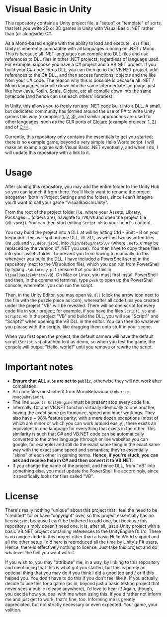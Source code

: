# Visual Basic in Unity

 This repository contains a Unity project file, a "setup" or "template" of sorts, that lets you write 2D or 3D games in Unity with Visual Basic .NET rather than (or alongside) C#.

 As a Mono-based engine with the ability to load and execute `.dll` files, Unity is inherently compatible with all languages running on .NET / Mono. This is because all .NET languages can compile into DLL files and use references to DLL files in other .NET projects, regardless of language used. For example, suppose you have a C# project and a VB.NET project. If you build your C# code into a DLL, you can then go to the VB.NET project, add references to the C# DLL, and then access functions, objects and the like from your C# code. The reason why this is possible is because all .NET / Mono languages compile down into the same intermediate language, just like how Java, Kotlin, Scala, Clojure, etc all compile down into the same bytecode (and hence can use each others' libraries).

 In Unity, this allows you to freely run any .NET code built into a DLL. A small, but dedicated community has formed around the use of F# to write Unity games this way (examples: [1](https://github.com/ChrisPritchard/2d-games-with-unity-in-fsharp), [2](https://github.com/AugustDailey/Time-Runner), [3](https://github.com/cedretaber/2d-shooting-game)), and similar approaches are used for other languages, such as the CLR ports of [Clojure](https://github.com/arcadia-unity/Arcadia) (example projects: [1](https://github.com/MysteryMachine/if-a-tree-falls-in-the-forest), [2](https://github.com/clojurecup2014/parade-route)) and of [C++](https://github.com/jacksondunstan/UnityNativeScripting). 

 Currently, this repository only contains the essentials to get you started; there is no example game, beyond a very simple Hello World script. I will make an example game with Visual Basic .NET eventually, and when I do, I will update this repository with a link to it.

 # Usage

 After cloning this repository, you may add the entire folder to the Unity Hub so you can launch it from there. You'll likely want to rename the project altogether (both in Project Settings and the folder), since I can't imagine you'll want to call your game "VisualBasicInUnity". 

 From the root of the project folder (i.e. where your Assets, Library, Packages ... folders are), navigate to `/VB/VB` and open the project file (`VB.vproj`). You can then start editing `Script.vb` to your heart's content. 

 You may build the project into a DLL at will by hitting Ctrl - Shift - B on your keyboard. This will spit out _one_ DLL, `VB.dll`, as well as two assorted files (`VB.pdb` and `VB.deps.json`), into `/bin/debug/net5.0/` (where `.net5.0` may be replaced by the version of .NET you use). You then have to copy these files into your assets folder. To prevent you from having to manually do this whenever you build the DLL, I have included a PowerShell script in the repository (next to the VB solution file), which you can run from PowerShell by typing `.\Autocopy.ps1` (ensure that you do this in `VisualBasicInUnity\VB`). On Mac or Linux, you must first install PowerShell and then, in the command terminal, type `pwsh` to open up the PowerShell console, whereafter you can run the script.
 
 Then, in the Unity Editor, you may open `VB.dll` (click the arrow icon next to the file with the puzzle piece as icon), whereafter all code files you created under the project "VB" will be revealed. There will be one script for every code file in your project; for example, if you have the files `Script1.vb` and `Script2.vb` in the project "VB" and build the DLL, you will see "Script1" and "Script2" when opening the VB DLL in the editor. You can then do whatever you please with the scripts, like dragging them onto stuff in your scene.

 When you first open the project, the default camera will have the default script (`Script.vb`) attached to it as demo, so when you test the game, the console will output "Hello, world!" until you remove or rewrite the script.

 # Important notes

- __Ensure that ALL `subs` are set to `public`__, otherwise they will not work after compilation.
- All code files must inherit from MonoBehaviour (`inherits MonoBehaviour`).
- The line `imports UnityEngine` must be present atop every code file.
- Internally, C# and VB.NET function virtually identically to one another, having the exact same performance, speed and inner workings. They also have ~ 98% feature parity; with a mere dozen exceptions (most of which are minor or which you can work around easily), there exists an equivalent in one language for everything that exists in the other. This similarity is such that C# and VB.NET code can be automatically converted to the other language (through online websites you can google, for example) and still do the exact same thing in the exact same way with the exact same speed and semantics; they're essentially "skins" of each other in gaming terms. __Hence, if you're stuck, you can ask and receive help in C# and then convert it to VB.NET__. 
- If you change the name of the project, and hence DLL, from "VB"  into something else, you must update the PowerShell file accordingly, since it specifically looks for files called "VB".

# License

There's really nothing "unique" about this project that I feel the need to be "credited" for or have "copyright" over, so this project essentially has no license; not because I can't be bothered to add one, but because this repository simply doesn't need one. It is, after all, just a Unity project with a basic VB.NET project containing references to the UnityEngine DLL's. There is no unique code in this project other than a basic Hello World snippet and all the other setup I did here is reproduced all the time by Unity's F# users. Hence, there is effectively nothing to license. Just take this project and do whatever the hell you want with it. 

If you wish to, you may "attribute" me, in a way, by linking to this repository and mentioning that this is what got you started, but this is purely an optional thing that you may do if you think I did a good job and / or if this helped you. You don't have to do this if you don't feel like it. If you actually decide to use this for a game (as in, beyond just a basic testing project that never sees a public release anywhere), I'd love to hear it! Again, though, you decide how you deal with me when using this. If you'd rather not inform me and just get to work, that's fine, too. Informing me is greatly appreciated, but not strictly necessary or even expected. Your game, your volition.

